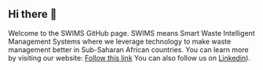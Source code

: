 ## Hi there 👋
Welcome to the SWIMS GitHub page.
SWIMS means Smart Waste Intelligent Management Systems where we leverage technology to make waste management better in Sub-Saharan African countries.
You can learn more by visiting our website: [Follow this link](https://swimssolutions.com)
You can also follow us on [Linkedin](https://www.linkedin.com/company/swimscompany/)).

